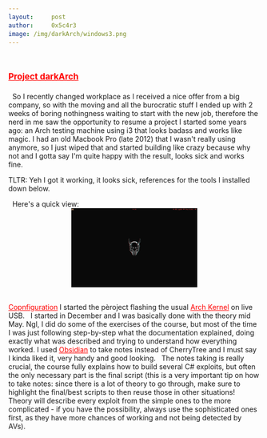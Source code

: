 ```yaml
---
layout:     post
author:     0x5c4r3
image: /img/darkArch/windows3.png
---
```

# <span style="color:red;font-size:17px;"><ins><b>Project darkArch</b></ins></span>

&nbsp;
<ins></ins>
So I recently changed workplace as I received a nice offer from a big company, so with the moving and all the burocratic stuff I ended up with 2 weeks of boring nothingness waiting to start with the new job, therefore the nerd in me saw the opportunity to resume a project I started some years ago: an Arch testing machine using i3 that looks badass and works like magic.
I had an old Macbook Pro (late 2012) that I wasn't really using anymore, so I just wiped that and started building like crazy because why not and I gotta say I'm quite happy with the result, looks sick and works fine. 

TLTR: Yeh I got it working, it looks sick, references for the tools I installed down below.

&nbsp;
Here's a quick view:
&nbsp;
<img src="/img/darkArch/desktop.png" style="width:50%;height:50%;display:block;margin-left:auto;margin-right:auto;" alt="Desktop_Pic">
&nbsp;

<ins style="color:red;">Copnfiguration</ins>
I started the pèroject flashing the usual <a href="https://archlinux.org/download/" style="color:red;">Arch Kernel</a> on live USB.
&nbsp;
I started in December and I was basically done with the theory mid May. Ngl, I did do some of the exercises of the course, but most of the time I was just following step-by-step what the documentation explained, doing exactly what was described and trying to understand how everything worked. I used <a href="https://obsidian.md/" style="color:red;">Obsidian</a> to take notes instead of CherryTree and I must say I kinda liked it, very handy and good looking.
&nbsp;
The notes taking is really crucial, the course fully explains how to build several C# exploits, but often the only necessary part is the final script (this is a very important tip on how to take notes: since there is a lot of theory to go through, make sure to highlight the final/best scripts to then reuse those in other situations! Theory will describe every exploit from the simple ones to the more complicated - if you have the possibility, always use the sophisticated ones first, as they have more chances of working and not being detected by AVs).
&nbsp;








